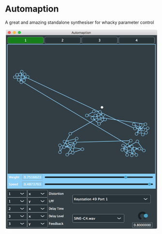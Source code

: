 # Automaption

A great and amazing standalone synthesiser for whacky parameter control

![](Images/img01.png)
